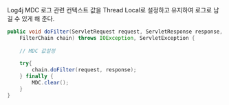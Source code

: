 Log4j MDC
로그 관련 컨텍스트 값을 Thread Local로 설정하고 유지하여 로그로 남길 수 있게 해 준다.

```java
public void doFilter(ServletRequest request, ServletResponse response,
    FilterChain chain) throws IOException, ServletException {
 
    // MDC 값설정
 
    try{
        chain.doFilter(request, response); 
    } finally {
        MDC.clear();
    }	
}	
```



